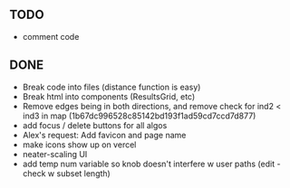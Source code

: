 ## TODO
* comment code

## DONE
* Break code into files (distance function is easy)
* Break html into components (ResultsGrid, etc)
* Remove edges being in both directions, and remove check for ind2 < ind3 in map (1b67dc996528c85142bd193f1ad59cd7ccd7d877)
* add focus / delete buttons for all algos
* Alex's request: Add favicon and page name
* make icons show up on vercel
* neater-scaling UI
* add temp num variable so knob doesn't interfere w user paths  (edit - check w subset length)
